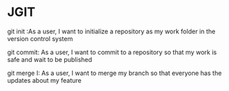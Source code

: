 # JGIT

git init :As a user, I want to initialize a repository as my work folder in the version control system

git commit: As a user, I want to commit to a repository so that my work is safe and wait to be published

git merge I: As a user, I want to merge my branch so that everyone has the updates about my feature
